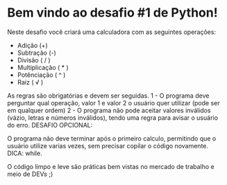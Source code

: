# Bem vindo ao desafio #1 de Python!

Neste desafio você criará uma calculadora com as seguintes operações:
- Adição (+)
- Subtração (-)
- Divisão ( / )
- Multiplicação ( * )
- Potênciação ( ^ )
- Raiz ( √ )

As regras são obrigatórias e devem ser seguidas.
1 - O programa deve perguntar qual operação, valor 1 e valor 2 o usuário quer utilizar (pode ser em qualquer ordem)
2 - O programa não pode aceitar valores inválidos (vázio, letras e números inválidos), tendo uma regra para avisar o usuário do erro.
 DESAFIO OPCIONAL:
 
 O programa não deve terminar após o primeiro calculo, permitindo que o usuário utilize varias vezes, sem precisar copilar o código novamente. DICA: while.
 
O código limpo e leve são práticas bem vistas no mercado de trabalho e meio de DEVs ;)


